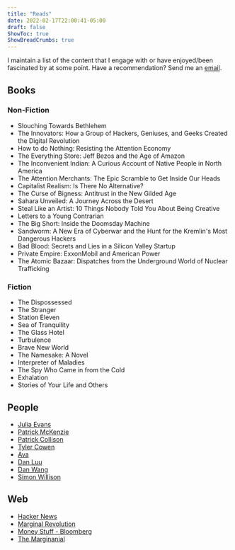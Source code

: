 ```yaml
---
title: "Reads"
date: 2022-02-17T22:00:41-05:00
draft: false
ShowToc: true
ShowBreadCrumbs: true
---
```


I maintain a list of the content that I engage with or have enjoyed/been fascinated by at some point. Have a recommendation? Send me an [email](/about/#contact).

## Books ##

### Non-Fiction ###
- Slouching Towards Bethlehem
- The Innovators: How a Group of Hackers, Geniuses, and Geeks Created the Digital Revolution
- How to do Nothing: Resisting the Attention Economy
- The Everything Store: Jeff Bezos and the Age of Amazon
- The Inconvenient Indian: A Curious Account of Native People in North America
- The Attention Merchants: The Epic Scramble to Get Inside Our Heads
- Capitalist Realism: Is There No Alternative?
- The Curse of Bigness: Antitrust in the New Gilded Age
- Sahara Unveiled: A Journey Across the Desert
- Steal Like an Artist: 10 Things Nobody Told You About Being Creative
- Letters to a Young Contrarian
- The Big Short: Inside the Doomsday Machine
- Sandworm: A New Era of Cyberwar and the Hunt for the Kremlin's Most Dangerous Hackers
- Bad Blood: Secrets and Lies in a Silicon Valley Startup
- Private Empire: ExxonMobil and American Power
- The Atomic Bazaar: Dispatches from the Underground World of Nuclear Trafficking

### Fiction ###
- The Dispossessed
- The Stranger
- Station Eleven
- Sea of Tranquility
- The Glass Hotel
- Turbulence
- Brave New World
- The Namesake: A Novel
- Interpreter of Maladies
- The Spy Who Came in from the Cold
- Exhalation
- Stories of Your Life and Others


## People ##

- [Julia Evans](https://jvns.ca/)
- [Patrick McKenzie](https://www.kalzumeus.com/)
- [Patrick Collison](https://patrickcollison.com/)
- [Tyler Cowen](https://marginalrevolution.com/)
- [Ava](https://ava.substack.com/)
- [Dan Luu](https://danluu.com/)
- [Dan Wang](https://danwang.co/)
- [Simon Willison](https://simonwillison.net/)

## Web ##
- [Hacker News](https://news.ycombinator.com/)
- [Marginal Revolution](https://marginalrevolution.com/)
- [Money Stuff - Bloomberg](https://www.bloomberg.com/opinion/authors/ARbTQlRLRjE/matthew-s-levine)
- [The Marginanial](https://www.themarginalian.org/)